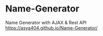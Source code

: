 # Name-Generator
Name Generator with AJAX &amp; Rest API<br />
https://asya404.github.io/Name-Generator/
